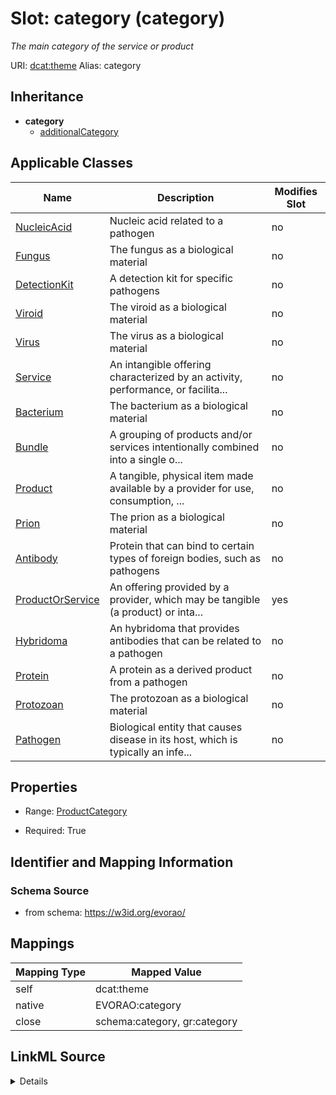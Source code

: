 

# Slot: category (category) 


_The main category of the service or product_





URI: [dcat:theme](http://www.w3.org/ns/dcat#theme)
Alias: category


## Inheritance

* **category**
    * [additionalCategory](additionalCategory.md)






## Applicable Classes

| Name | Description | Modifies Slot |
| --- | --- | --- |
| [NucleicAcid](NucleicAcid.md) | Nucleic acid related to a pathogen |  no  |
| [Fungus](Fungus.md) | The fungus as a biological material |  no  |
| [DetectionKit](DetectionKit.md) | A detection kit for specific pathogens |  no  |
| [Viroid](Viroid.md) | The viroid as a biological material |  no  |
| [Virus](Virus.md) | The virus as a biological material |  no  |
| [Service](Service.md) | An intangible offering characterized by an activity, performance, or facilita... |  no  |
| [Bacterium](Bacterium.md) | The bacterium as a biological material |  no  |
| [Bundle](Bundle.md) | A grouping of products and/or services intentionally combined into a single o... |  no  |
| [Product](Product.md) | A tangible, physical item made available by a provider for use, consumption, ... |  no  |
| [Prion](Prion.md) | The prion as a biological material |  no  |
| [Antibody](Antibody.md) | Protein that can bind to certain types of foreign bodies, such as pathogens |  no  |
| [ProductOrService](ProductOrService.md) | An offering provided by a provider, which may be tangible (a product) or inta... |  yes  |
| [Hybridoma](Hybridoma.md) | An hybridoma that provides antibodies that can be related to a pathogen |  no  |
| [Protein](Protein.md) | A protein as a derived product from a pathogen |  no  |
| [Protozoan](Protozoan.md) | The protozoan as a biological material |  no  |
| [Pathogen](Pathogen.md) | Biological entity that causes disease in its host, which is typically an infe... |  no  |







## Properties

* Range: [ProductCategory](ProductCategory.md)

* Required: True





## Identifier and Mapping Information







### Schema Source


* from schema: https://w3id.org/evorao/




## Mappings

| Mapping Type | Mapped Value |
| ---  | ---  |
| self | dcat:theme |
| native | EVORAO:category |
| close | schema:category, gr:category |




## LinkML Source

<details>
```yaml
name: category
description: The main category of the service or product
title: category
from_schema: https://w3id.org/evorao/
close_mappings:
- schema:category
- gr:category
rank: 1000
slot_uri: dcat:theme
alias: category
domain_of:
- ProductOrService
range: ProductCategory
required: true
multivalued: false

```
</details>